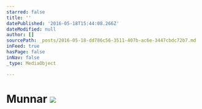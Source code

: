 ```yaml
---
starred: false
title: ''
datePublished: '2016-05-18T15:44:08.266Z'
dateModified: null
author: []
sourcePath: _posts/2016-05-18-dd786c56-3511-407b-ac6e-3447cbdc72b7.md
inFeed: true
hasPage: false
inNav: false
_type: MediaObject

---
```

# Munnar ![](https://the-grid-user-content.s3-us-west-2.amazonaws.com/1d11e031-aae6-44ae-877d-29a51fba661d.jpg)
